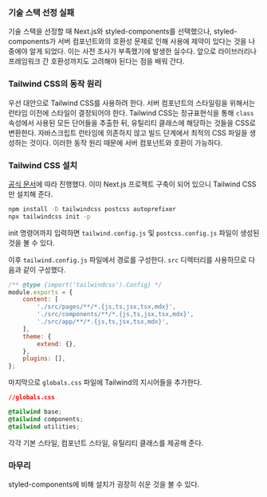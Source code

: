 ### 기술 스택 선정 실패

기술 스택을 선정할 때 Next.js와 styled-components를 선택했으나, styled-components가 서버 컴포넌트와의 호환성 문제로 인해 사용에 제약이 있다는 것을 나중에야 알게 되었다. 이는 사전 조사가 부족했기에 발생한 실수다. 앞으로 라이브러리나 프레임워크 간 호환성까지도 고려해야 된다는 점을 배워 간다.

### Tailwind CSS의 동작 원리

우선 대안으로 Tailwind CSS를 사용하려 한다. 서버 컴포넌트의 스타일링을 위해서는 런타임 이전에 스타일이 결정되어야 한다. Tailwind CSS는 정규표현식을 통해 `class` 속성에서 사용된 모든 단어들을 추출한 뒤, 유틸리티 클래스에 해당하는 것들을 CSS로 변환한다. 자바스크립트 런타임에 의존하지 않고 빌드 단계에서 최적의 CSS 파일을 생성하는 것이다. 이러한 동작 원리 때문에 서버 컴포넌트와 호환이 가능하다.

### Tailwind CSS 설치

[공식 문서](https://tailwindcss.com/docs/guides/nextjs)에 따라 진행했다. 이미 Next.js 프로젝트 구축이 되어 있으니 Tailwind CSS만 설치해 준다.

```bash
npm install -D tailwindcss postcss autoprefixer
npx tailwindcss init -p
```

init 명령어까지 입력하면 `tailwind.config.js` 및 `postcss.config.js` 파일이 생성된 것을 볼 수 있다.

이후 `tailwind.config.js` 파일에서 경로를 구성한다. `src` 디렉터리를 사용하므로 다음과 같이 구성했다.

```jsx
/** @type {import('tailwindcss').Config} */
module.exports = {
    content: [
        './src/pages/**/*.{js,ts,jsx,tsx,mdx}',
        './src/components/**/*.{js,ts,jsx,tsx,mdx}',
        './src/app/**/*.{js,ts,jsx,tsx,mdx}',
    ],
    theme: {
        extend: {},
    },
    plugins: [],
};
```

마지막으로 `globals.css` 파일에 Tailwind의 지시어들을 추가한다.

```css
//globals.css

@tailwind base;
@tailwind components;
@tailwind utilities;
```

각각 기본 스타일, 컴포넌트 스타일, 유틸리티 클래스를 제공해 준다.

### 마무리

styled-components에 비해 설치가 굉장히 쉬운 것을 볼 수 있다.
